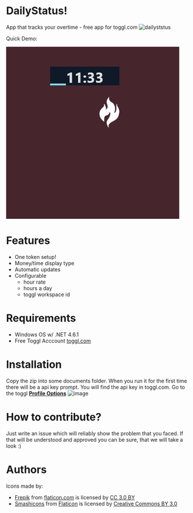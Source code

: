 # DailyStatus!
App that tracks your overtime - free app for toggl.com
![dailyststus](https://user-images.githubusercontent.com/9840635/70417914-8e048700-1a62-11ea-9a57-0e20db161b7f.png)

Quick Demo:

![](daily-status-demo.gif)

# Features 

- One token setup!
- Money/time display type
- Automatic updates
- Configurable
   - hour rate
   - hours a day
   - toggl workspace id

  
# Requirements 

- Windows OS w/ .NET 4.6.1
- Free Toggl Acccount [toggl.com](https://toggl.com/) 

# Installation
Copy the zip into some documents folder.
When you run it for the first time there will be a api key prompt. 
You will find the api key in toggl.com. Go to the toggl [**Profile Options**](https://toggl.com/app/profile) 
![image](https://user-images.githubusercontent.com/9840635/67794074-575b4a00-fa7c-11e9-8032-0c10ded38288.png)


# How to contribute?
Just write an issue which will reliably show the problem that you faced. If that will be understood and approved you can be sure, that we will take a look :)


# Authors
Icons made by:
- [Frepik](http://www.freepik.com) from [flaticon.com](https://www.flaticon.com) is licensed by [CC 3.0 BY](http://creativecommons.org/licenses/by/3.0/)
- [Smashicons](https://www.flaticon.com/authors/smashicons) from [Flaticon](https://www.flaticon.com/) is licensed by [Creative Commons BY 3.0](http://creativecommons.org/licenses/by/3.0/)  

